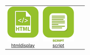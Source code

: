 | | | | |
|--- | --- | --- | ---
|<img src="htmldisplay/htmldisplay_icon.png" width="100" /><br><center>[htmldisplay](htmldisplay/index.md)</center>|<img src="script/script_icon.png" width="100" /><br><center>[script](script/index.md)</center>